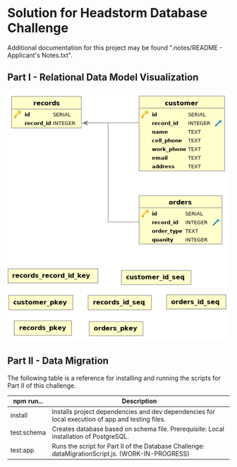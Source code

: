 # Solution for Headstorm Database Challenge

Additional documentation for this project may be found ".notes/README - Applicant's Notes.txt".

## Part I - Relational Data Model Visualization

![Visualization of database schema](./headstorm_db_visualization.png)

## Part II - Data Migration

The following table is a reference for installing and running the scripts for Part II of this challenge.

| npm run...  | Description                                                                                                       |
|-------------|-------------------------------------------------------------------------------------------------------------------|
| install     | Installs project dependencies and dev dependencies for local execution of app and testing files.                  |
| test:schema | Creates database based on schema file. Prerequisite: Local installation of PostgreSQL.                            |
| test:app    | Runs the script for Part II of the Database Challenge: dataMigrationScript.js. (WORK-IN-PROGRESS)                 |
